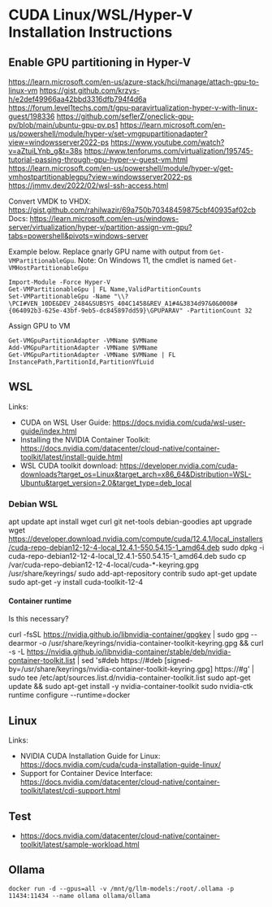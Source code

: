 # CUDA Linux/WSL/Hyper-V Installation Instructions

## Enable GPU partitioning in Hyper-V

https://learn.microsoft.com/en-us/azure-stack/hci/manage/attach-gpu-to-linux-vm
https://gist.github.com/krzys-h/e2def49966aa42bbd3316dfb794f4d6a
https://forum.level1techs.com/t/gpu-paravirtualization-hyper-v-with-linux-guest/198336
https://github.com/seflerZ/oneclick-gpu-pv/blob/main/ubuntu-gpu-pv.ps1
https://learn.microsoft.com/en-us/powershell/module/hyper-v/set-vmgpupartitionadapter?view=windowsserver2022-ps
https://www.youtube.com/watch?v=aZtuiLYnb_g&t=38s
https://www.tenforums.com/virtualization/195745-tutorial-passing-through-gpu-hyper-v-guest-vm.html
https://learn.microsoft.com/en-us/powershell/module/hyper-v/get-vmhostpartitionablegpu?view=windowsserver2022-ps
https://jmmv.dev/2022/02/wsl-ssh-access.html

Convert VMDK to VHDX: https://gist.github.com/rahilwazir/69a750b70348459875cbf40935af02cb
Docs: https://learn.microsoft.com/en-us/windows-server/virtualization/hyper-v/partition-assign-vm-gpu?tabs=powershell&pivots=windows-server

Example below. Replace gnarly GPU name with output from `Get-VMPartitionableGpu`. Note: On Windows 11, the cmdlet is named `Get-VMHostPartitionableGpu`
```
Import-Module -Force Hyper-V
Get-VMPartitionableGpu | FL Name,ValidPartitionCounts
Set-VMPartitionableGpu -Name "\\?\PCI#VEN_10DE&DEV_2484&SUBSYS_404C1458&REV_A1#4&3834d97&0&0008#{064092b3-625e-43bf-9eb5-dc845897dd59}\GPUPARAV" -PartitionCount 32
```

Assign GPU to VM
```
Get-VMGpuPartitionAdapter -VMName $VMName
Add-VMGpuPartitionAdapter -VMName $VMName
Get-VMGpuPartitionAdapter -VMName $VMName | FL InstancePath,PartitionId,PartitionVfLuid
```

## WSL

Links:
- CUDA on WSL User Guide: https://docs.nvidia.com/cuda/wsl-user-guide/index.html
- Installing the NVIDIA Container Toolkit: https://docs.nvidia.com/datacenter/cloud-native/container-toolkit/latest/install-guide.html
- WSL CUDA toolkit download: https://developer.nvidia.com/cuda-downloads?target_os=Linux&target_arch=x86_64&Distribution=WSL-Ubuntu&target_version=2.0&target_type=deb_local

### Debian WSL

apt update
apt install wget curl git net-tools debian-goodies
apt upgrade
wget https://developer.download.nvidia.com/compute/cuda/12.4.1/local_installers/cuda-repo-debian12-12-4-local_12.4.1-550.54.15-1_amd64.deb
sudo dpkg -i cuda-repo-debian12-12-4-local_12.4.1-550.54.15-1_amd64.deb
sudo cp /var/cuda-repo-debian12-12-4-local/cuda-*-keyring.gpg /usr/share/keyrings/
sudo add-apt-repository contrib
sudo apt-get update
sudo apt-get -y install cuda-toolkit-12-4

#### Container runtime

Is this necessary?

curl -fsSL https://nvidia.github.io/libnvidia-container/gpgkey | sudo gpg --dearmor -o /usr/share/keyrings/nvidia-container-toolkit-keyring.gpg   && curl -s -L https://nvidia.github.io/libnvidia-container/stable/deb/nvidia-container-toolkit.list |     sed 's#deb https://#deb [signed-by=/usr/share/keyrings/nvidia-container-toolkit-keyring.gpg] https://#g' |     sudo tee /etc/apt/sources.list.d/nvidia-container-toolkit.list
sudo apt-get update && sudo apt-get install -y nvidia-container-toolkit
sudo nvidia-ctk runtime configure --runtime=docker

## Linux

Links:
- NVIDIA CUDA Installation Guide for Linux: https://docs.nvidia.com/cuda/cuda-installation-guide-linux/
- Support for Container Device Interface: https://docs.nvidia.com/datacenter/cloud-native/container-toolkit/latest/cdi-support.html

## Test
- https://docs.nvidia.com/datacenter/cloud-native/container-toolkit/latest/sample-workload.html

## Ollama

`docker run -d --gpus=all -v /mnt/g/llm-models:/root/.ollama -p 11434:11434 --name ollama ollama/ollama`